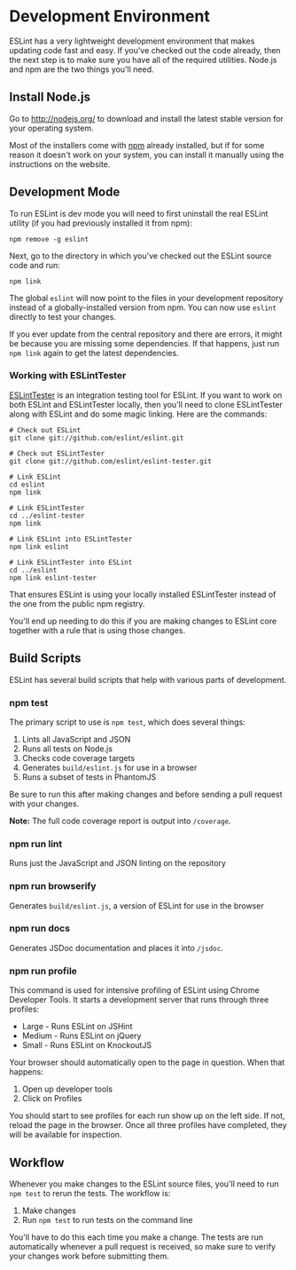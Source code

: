 # Development Environment

ESLint has a very lightweight development environment that makes updating code fast and easy. If you've checked out the code already, then the next step is to make sure you have all of the required utilities. Node.js and npm are the two things you'll need.

## Install Node.js

Go to http://nodejs.org/ to download and install the latest stable version for your operating system.

Most of the installers come with [npm](http://npmjs.org/) already installed, but if for some reason it doesn't work on your system, you can install it manually using the instructions on the website.

## Development Mode

To run ESLint is dev mode you will need to first uninstall the real ESLint utility (if you had previously installed it from npm):

    npm remove -g eslint

Next, go to the directory in which you've checked out the ESLint source code and run:

    npm link

The global `eslint` will now point to the files in your development repository instead of a globally-installed version from npm. You can now use `eslint` directly to test your changes.

If you ever update from the central repository and there are errors, it might be because you are missing some dependencies. If that happens, just run `npm link` again to get the latest dependencies.

### Working with ESLintTester

[ESLintTester](https://github.com/eslint/eslint-tester) is an integration testing tool for ESLint. If you want to work on both ESLint and ESLintTester locally, then you'll need to clone ESLintTester along with ESLint and do some magic linking. Here are the commands:

    # Check out ESLint
    git clone git://github.com/eslint/eslint.git

    # Check out ESLintTester
    git clone git://github.com/eslint/eslint-tester.git

    # Link ESLint
    cd eslint
    npm link

    # Link ESLintTester
    cd ../eslint-tester
    npm link

    # Link ESLint into ESLintTester
    npm link eslint

    # Link ESLintTester into ESLint
    cd ../eslint
    npm link eslint-tester

That ensures ESLint is using your locally installed ESLintTester instead of the one from the public npm registry.

You'll end up needing to do this if you are making changes to ESLint core together with a rule that is using those changes.

## Build Scripts

ESLint has several build scripts that help with various parts of development.

### npm test

The primary script to use is `npm test`, which does several things:

1. Lints all JavaScript and JSON
1. Runs all tests on Node.js
1. Checks code coverage targets
1. Generates `build/eslint.js` for use in a browser
1. Runs a subset of tests in PhantomJS

Be sure to run this after making changes and before sending a pull request with your changes.

**Note:** The full code coverage report is output into `/coverage`.

### npm run lint

Runs just the JavaScript and JSON linting on the repository

### npm run browserify

Generates `build/eslint.js`, a version of ESLint for use in the browser

### npm run docs

Generates JSDoc documentation and places it into `/jsdoc`.

### npm run profile

This command is used for intensive profiling of ESLint using Chrome Developer Tools. It starts a development server that runs through three profiles:

* Large - Runs ESLint on JSHint
* Medium - Runs ESLint on jQuery
* Small - Runs ESLint on KnockoutJS

Your browser should automatically open to the page in question. When that happens:

1. Open up developer tools
1. Click on Profiles

You should start to see profiles for each run show up on the left side. If not, reload the page in the browser. Once all three profiles have completed, they will be available for inspection.

## Workflow

Whenever you make changes to the ESLint source files, you'll need to run `npm test` to rerun the tests. The workflow is:

1. Make changes
2. Run `npm test` to run tests on the command line

You'll have to do this each time you make a change. The tests are run automatically whenever a pull request is received, so make sure to verify your changes work before submitting them.
